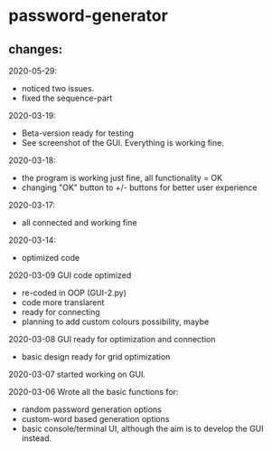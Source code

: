 # password-generator

## changes:

2020-05-29:
* noticed two issues.
* fixed the sequence-part

2020-03-19:
* Beta-version ready for testing
* See screenshot of the GUI. Everything is working fine.

2020-03-18:
* the program is working just fine, all functionality = OK
* changing "OK" button to +/- buttons for better user experience

2020-03-17:
* all connected and working fine

2020-03-14:
* optimized code

2020-03-09 GUI code optimized
* re-coded in OOP (GUI-2.py)
* code more translarent
* ready for connecting
* planning to add custom colours possibility, maybe

2020-03-08 GUI ready for optimization and connection
* basic design ready for grid optimization

2020-03-07 started working on GUI.

2020-03-06 Wrote all the basic functions for:
* random password generation options
* custom-word based generation options
* basic console/terminal UI, although the aim is to develop the GUI instead.

